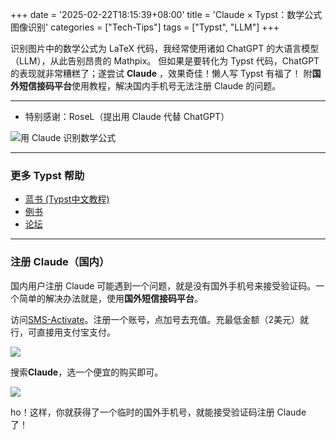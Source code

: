 +++
date = '2025-02-22T18:15:39+08:00'
title = 'Claude × Typst：数学公式图像识别'
categories = ["Tech-Tips"]
tags = ["Typst", "LLM"]
+++

识别图片中的数学公式为 LaTeX 代码，我经常使用诸如 ChatGPT 的大语言模型（LLM），从此告别昂贵的 Mathpix。
但如果是要转化为 Typst 代码，ChatGPT 的表现就非常糟糕了；遂尝试 **Claude** ，效果奇佳！懒人写 Typst 有福了！
附**国外短信接码平台**使用教程，解决国内手机号无法注册 Claude 的问题。

<!--more-->

---

- 特别感谢：RoseL（提出用 Claude 代替 ChatGPT）

![用 Claude 识别数学公式](https://mathagape.github.io/blog/images/typst-claude.png)

---

### 更多 Typst 帮助
- [蓝书 (Typst中文教程)](https://typst-doc-cn.github.io/tutorial/)
- [例书](https://sitandr.github.io/typst-examples-book/book/)
- [论坛](https://forum.typst.app/)

---

### 注册 Claude（国内）

国内用户注册 Claude 可能遇到一个问题，就是没有国外手机号来接受验证码。一个简单的解决办法就是，使用**国外短信接码平台**。

访问[SMS-Activate](https://sms-activate.guru/cn)。注册一个账号，点加号去充值。充最低金额（2美元）就行，可直接用支付宝支付。

![](https://mathagape.github.io/blog/images/typst-sms-plus.png)


搜索**Claude**，选一个便宜的购买即可。

![](https://mathagape.github.io/blog/images/typst-sms-claude.png)

ho！这样，你就获得了一个临时的国外手机号，就能接受验证码注册 Claude 了！
